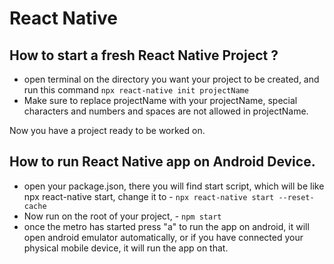 # React Native

## How to start a fresh React Native Project ?

- open terminal on the directory you want your project to be created, and run this command
  `npx react-native init projectName`
- Make sure to replace projectName with your projectName, special characters and numbers and spaces are not allowed in projectName.

Now you have a project ready to be worked on.

## How to run React Native app on Android Device.

- open your package.json, there you will find start script, which will be like npx react-native start, change it to - `npx react-native start --reset-cache`
- Now run on the root of your project, - `npm start`
- once the metro has started press "a" to run the app on android, it will open android emulator automatically, or if you have connected your physical mobile device, it will run the app on that.
